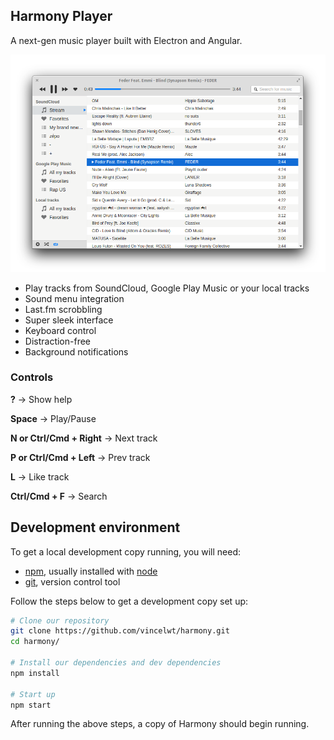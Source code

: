 ## Harmony Player

A next-gen music player built with Electron and Angular.

![Nem](screenshot.png?raw=true "Nem")

* Play tracks from SoundCloud, Google Play Music or your local tracks
* Sound menu integration
* Last.fm scrobbling
* Super sleek interface
* Keyboard control
* Distraction-free
* Background notifications

### Controls
**?** -> Show help

**Space** -> Play/Pause

**N or Ctrl/Cmd + Right** -> Next track

**P or Ctrl/Cmd + Left** -> Prev track

**L** -> Like track

**Ctrl/Cmd + F** -> Search

## Development environment

To get a local development copy running, you will need:

- [npm][], usually installed with [node][]
- [git][], version control tool

[git]: http://git-scm.com/
[npm]: http://npmjs.org/
[node]: http://nodejs.org/

Follow the steps below to get a development copy set up:

```bash
# Clone our repository
git clone https://github.com/vincelwt/harmony.git
cd harmony/

# Install our dependencies and dev dependencies
npm install

# Start up
npm start
```

After running the above steps, a copy of Harmony should begin running.
